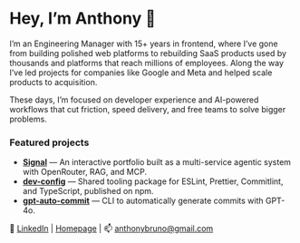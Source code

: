 # Hey, I’m Anthony 👋

I’m an Engineering Manager with 15+ years in frontend, where I’ve gone from building polished web platforms to rebuilding SaaS products used by thousands and platforms that reach millions of employees. Along the way I’ve led projects for companies like Google and Meta and helped scale products to acquisition.

These days, I’m focused on developer experience and AI-powered workflows that cut friction, speed delivery, and free teams to solve bigger problems.

### Featured projects

- **[Signal](https://github.com/anthonybruno/signal)** — An interactive portfolio built as a multi-service agentic system with OpenRouter, RAG, and MCP.
- **[dev-config](https://github.com/anthonybruno/dev-config)** — Shared tooling package for ESLint, Prettier, Commitlint, and TypeScript, published on npm.
- **[gpt-auto-commit](https://github.com/anthonybruno/gpt-auto-commit)** — CLI to automatically generate commits with GPT-4o.

🔗 [LinkedIn](https://linkedin.com/in/brunotony) | [Homepage](https://abruno.net) | 📫 [anthonybruno@gmail.com](mailto:anthonybruno@gmail.com)
